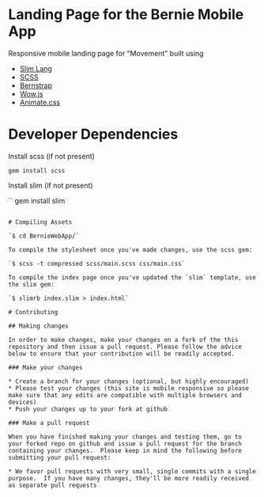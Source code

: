 # Landing Page for the Bernie Mobile App

Responsive mobile landing page for "Movement" built using

* [Slim Lang](http://slim-lang.com/)
* [SCSS](http://sass-lang.com/)
* [Bernstrap](https://github.com/SandersForPresident/bootstrap)
* [Wow.js](https://github.com/matthieua/WOW)
* [Animate.css](https://github.com/daneden/animate.css)

# Developer Dependencies

Install scss (if not present)

```
gem install scss
```
Install slim (if not present)

``
gem install slim
```

# Compiling Assets

`$ cd BernieWebApp/`

To compile the stylesheet once you've made changes, use the scss gem:

`$ scss -t compressed scss/main.scss css/main.css`

To compile the index page once you've updated the `slim` template, use the slim gem:

`$ slimrb index.slim > index.html`

# Contributing

## Making changes

In order to make changes, make your changes on a fork of the this repository and then issue a pull request. Please follow the advice below to ensure that your contribution will be readily accepted.

### Make your changes

* Create a branch for your changes (optional, but highly encouraged)
* Please test your changes (this site is mobile responsive so please make sure that any edits are compatible with multiple browsers and devices)
* Push your changes up to your fork at github

### Make a pull request

When you have finished making your changes and testing them, go to your forked repo on github and issue a pull request for the branch containing your changes.  Please keep in mind the following before submitting your pull request:

* We favor pull requests with very small, single commits with a single purpose.  If you have many changes, they'll be more readily received as separate pull requests